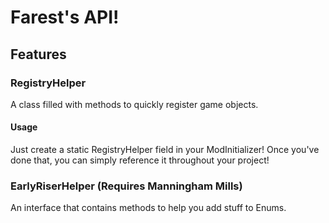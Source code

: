 # Farest's API!
## Features
### RegistryHelper
A class filled with methods to quickly register game objects.
#### Usage
Just create a static RegistryHelper field in your ModInitializer! Once you've done that, you can simply reference it throughout your project!
### EarlyRiserHelper (Requires Manningham Mills)
An interface that contains methods to help you add stuff to Enums.
